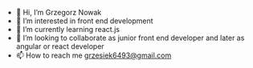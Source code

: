 - 👋 Hi, I’m Grzegorz Nowak
- 👀 I’m interested in front end development 
- 🌱 I’m currently learning react.js
- 💞️ I’m looking to collaborate as junior front end developer and later as angular or react developer
- 📫 How to reach me grzesiek6493@gmail.com

<!---
gnovac/gnovac is a ✨ special ✨ repository because its `README.md` (this file) appears on your GitHub profile.
You can click the Preview link to take a look at your changes.
--->
